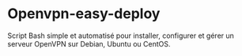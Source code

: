 # Openvpn-easy-deploy
Script Bash simple et automatisé pour installer, configurer et gérer un serveur OpenVPN sur Debian, Ubuntu ou CentOS.
